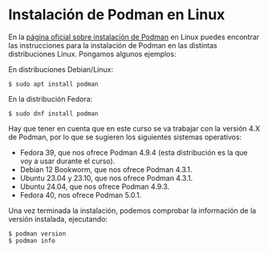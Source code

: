 # Instalación de Podman en Linux

En la [página oficial sobre instalación de Podman](https://podman.io/docs/installation) en Linux puedes encontrar las instrucciones para la instalación de Podman en las distintas distribuciones Linux. Pongamos algunos ejemplos:

En distribuciones Debian/Linux:

```
$ sudo apt install podman
```

En la distribución Fedora:

```
$ sudo dnf install podman
```

Hay que tener en cuenta que en este curso se va trabajar con la versión 4.X de Podman, por lo que se sugieren los siguientes sistemas operativos:

* Fedora 39, que nos ofrece Podman 4.9.4 (esta distribución es la que voy a usar durante el curso).
* Debian 12 Bookworm, que nos ofrece Podman 4.3.1.
* Ubuntu 23.04 y 23.10, que nos ofrece Podman 4.3.1.
* Ubuntu 24.04, que nos ofrece Podman 4.9.3.
* Fedora 40, nos ofrece Podman 5.0.1.

Una vez terminada la instalación, podemos comprobar la información de la versión instalada, ejecutando:

```
$ podman version
$ podman info
```
 